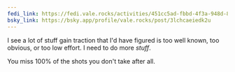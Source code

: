 ```yaml
---
fedi_link: https://fedi.vale.rocks/activities/451cc5ad-fbbd-4f3a-948d-80bf2340109d
bsky_link: https://bsky.app/profile/vale.rocks/post/3lchcaeiedk2u
---
```


I see a lot of stuff gain traction that I'd have figured is too well known, too obvious, or too low effort. I need to do more _stuff_.

You miss 100% of the shots you don't take after all.
